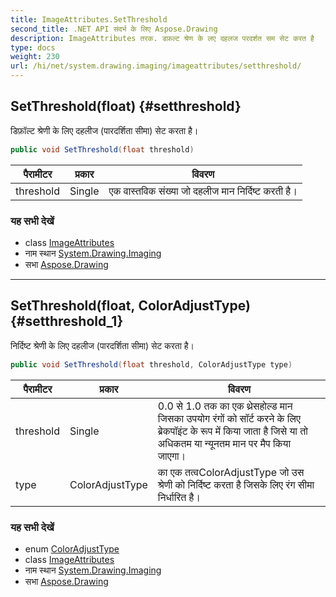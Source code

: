 ```yaml
---
title: ImageAttributes.SetThreshold
second_title: .NET API संदर्भ के लिए Aspose.Drawing
description: ImageAttributes तरक. डफ़ल्ट श्रेण के लए दहलज परदर्शत सम सेट करत है
type: docs
weight: 230
url: /hi/net/system.drawing.imaging/imageattributes/setthreshold/
---
```

## SetThreshold(float) {#setthreshold}

डिफ़ॉल्ट श्रेणी के लिए दहलीज (पारदर्शिता सीमा) सेट करता है।

```csharp
public void SetThreshold(float threshold)
```

| पैरामीटर | प्रकार | विवरण |
| --- | --- | --- |
| threshold | Single | एक वास्तविक संख्या जो दहलीज मान निर्दिष्ट करती है। |

### यह सभी देखें

* class [ImageAttributes](../)
* नाम स्थान [System.Drawing.Imaging](../../imageattributes/)
* सभा [Aspose.Drawing](../../../)

---

## SetThreshold(float, ColorAdjustType) {#setthreshold_1}

निर्दिष्ट श्रेणी के लिए दहलीज (पारदर्शिता सीमा) सेट करता है।

```csharp
public void SetThreshold(float threshold, ColorAdjustType type)
```

| पैरामीटर | प्रकार | विवरण |
| --- | --- | --- |
| threshold | Single | 0.0 से 1.0 तक का एक थ्रेसहोल्ड मान जिसका उपयोग रंगों को सॉर्ट करने के लिए ब्रेकपॉइंट के रूप में किया जाता है जिसे या तो अधिकतम या न्यूनतम मान पर मैप किया जाएगा। |
| type | ColorAdjustType | का एक तत्वColorAdjustType जो उस श्रेणी को निर्दिष्ट करता है जिसके लिए रंग सीमा निर्धारित है। |

### यह सभी देखें

* enum [ColorAdjustType](../../coloradjusttype/)
* class [ImageAttributes](../)
* नाम स्थान [System.Drawing.Imaging](../../imageattributes/)
* सभा [Aspose.Drawing](../../../)


